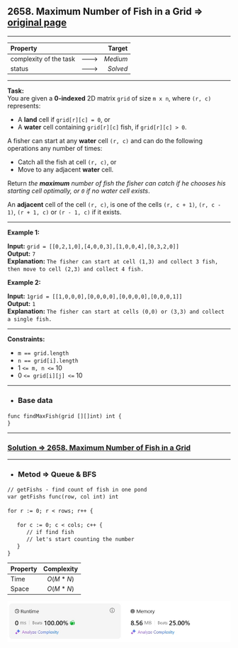 ## 2658. Maximum Number of Fish in a Grid => [original page](https://leetcode.com/problems/maximum-number-of-fish-in-a-grid/description/ "https://leetcode.com/problems/maximum-number-of-fish-in-a-grid/description/")

---
| Property                |      |   Target |              
|:------------------------|:----:|---------:|
| complexity of the task  | ---> | _Medium_ |
| status                  | ---> | _Solved_ |

---
**Task:**  
You are given a **0-indexed** 2D matrix `grid` of size `m x n`, where `(r, c)` represents:

   * A **land** cell if `grid[r][c] = 0`, or
   * A **water** cell containing `grid[r][c]` fish, if `grid[r][c] > 0`.

A fisher can start at any **water** cell `(r, c)` and can do the following operations any number of times:

   * Catch all the fish at cell `(r, c)`, or
   * Move to any adjacent **water** cell.

Return _the **maximum** number of fish the fisher can catch if he chooses his starting cell optimally, or `0` if no water cell exists_.

An **adjacent** cell of the cell `(r, c)`, is one of the cells `(r, c + 1)`, `(r, c - 1)`, `(r + 1, c)` or `(r - 1, c)` if it exists.

---
**Example 1:**

**Input:** `grid = [[0,2,1,0],[4,0,0,3],[1,0,0,4],[0,3,2,0]]`  
**Output:** `7`  
**Explanation:** `The fisher can start at cell (1,3) and collect 3 fish, then move to cell (2,3) and collect 4 fish.`  

**Example 2:**

**Input:** `1grid = [[1,0,0,0],[0,0,0,0],[0,0,0,0],[0,0,0,1]]`  
**Output:** `1`  
**Explanation:** `The fisher can start at cells (0,0) or (3,3) and collect a single fish.`  

---
**Constraints:**

   * `m == grid.length`
   * `n == grid[i].length`
   * $1$ `<= m, n <=` $10$
   * $0$ `<= grid[i][j] <=` $10$
 
---
* ### Base data

```Golang
func findMaxFish(grid [][]int) int {
}
```

---
### [Solution => 2658. Maximum Number of Fish in a Grid](https://github.com/Ekvo/Leetcode-problems/blob/main/Leetcode-Problems-List/2658-Maximum-Number-of-Fish-in-a-Grid/leetcodetwosixfiveeight.go "https://github.com/Ekvo/Leetcode-problems/blob/main/Leetcode-Problems-List/2658-Maximum-Number-of-Fish-in-a-Grid/leetcodetwosixfiveeight.go")

---
* ### Metod => Queue & BFS 
```Golang
// getFishs - find count of fish in one pond
var getFishs func(row, col int) int

for r := 0; r < rows; r++ {
	
   for c := 0; c < cols; c++ {
      // if find fish 
      // let's start counting the number
   }	
}
```
| Property | Complexity |              
|:---------|:----------:|
| Time     | $O(M * N)$ |
| Space    | $O(M * N)$ |

![submit](https://github.com/Ekvo/Leetcode-problems/blob/main/Leetcode-Problems-Submit-Screenshots/2658_Maximum_Number_of_Fish_in_a_Grid.jpg)

